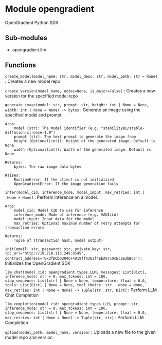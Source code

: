 Module opengradient
===================
OpenGradient Python SDK

Sub-modules
-----------
* opengradient.llm

Functions
---------

`create_model(model_name: str, model_desc: str, model_path: str = None)`
:   Creates a new model repo

`create_version(model_name, notes=None, is_major=False)`
:   Creates a new version for the specified model repo

`generate_image(model: str, prompt: str, height: int | None = None, width: int | None = None) ‑> bytes`
:   Generate an image using the specified model and prompt.
    
    Args:
        model (str): The model identifier (e.g. "stabilityai/stable-diffusion-xl-base-1.0")
        prompt (str): The text prompt to generate the image from
        height (Optional[int]): Height of the generated image. Default is None.
        width (Optional[int]): Width of the generated image. Default is None.
    
    Returns:
        bytes: The raw image data bytes
    
    Raises:
        RuntimeError: If the client is not initialized
        OpenGradientError: If the image generation fails

`infer(model_cid, inference_mode, model_input, max_retries: int | None = None)`
:   Perform inference on a model.
    
    Args:
        model_cid: Model CID to use for inference
        inference_mode: Mode of inference (e.g. VANILLA)
        model_input: Input data for the model
        max_retries: Optional maximum number of retry attempts for transaction errors
    
    Returns:
        Tuple of (transaction hash, model output)

`init(email: str, password: str, private_key: str, rpc_url='http://18.218.115.248:8545', contract_address='0x3fDCb0394CF4919ff4361f4EbA0750cEc2e3bBc7')`
:   Initializes the OpenGradient SDK

`llm_chat(model_cid: opengradient.types.LLM, messages: List[Dict], inference_mode: str = 0, max_tokens: int = 100, stop_sequence: List[str] | None = None, temperature: float = 0.0, tools: List[Dict] | None = None, tool_choice: str | None = None, max_retries: int | None = None) ‑> Tuple[str, str, Dict]`
:   Perform LLM Chat Completion

`llm_completion(model_cid: opengradient.types.LLM, prompt: str, inference_mode: str = 0, max_tokens: int = 100, stop_sequence: List[str] | None = None, temperature: float = 0.0, max_retries: int | None = None) ‑> Tuple[str, str]`
:   Perform LLM Completion

`upload(model_path, model_name, version)`
:   Uploads a new file to the given model repo and version